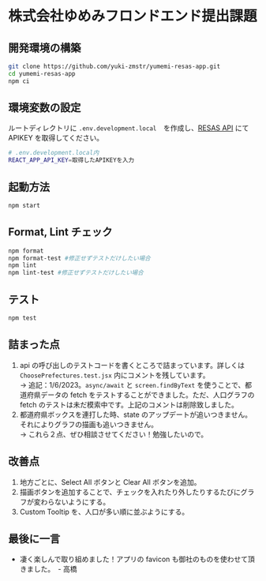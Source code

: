 # 株式会社ゆめみフロンドエンド提出課題

## 開発環境の構築

```Bash
git clone https://github.com/yuki-zmstr/yumemi-resas-app.git
cd yumemi-resas-app
npm ci
```

## 環境変数の設定

ルートディレクトリに `.env.development.local`　を作成し、[RESAS API](https://opendata.resas-portal.go.jp/) にて APIKEY を取得してください。

```bash
# .env.development.local内
REACT_APP_API_KEY=取得したAPIKEYを入力
```

## 起動方法

```bash
npm start
```

## Format, Lint チェック

```bash
npm format
npm format-test #修正せずテストだけしたい場合
npm lint
npm lint-test #修正せずテストだけしたい場合
```

## テスト

```bash
npm test
```

## 詰まった点

1. api の呼び出しのテストコードを書くところで詰まっています。詳しくは `ChoosePrefectures.test.jsx` 内にコメントを残しています。  
   → 追記：1/6/2023。`async/await` と `screen.findByText` を使うことで、都道府県データの fetch をテストすることができました。ただ、人口グラフの fetch のテストは未だ模索中です。上記のコメントは削除致しました。
2. 都道府県ボックスを連打した時、state のアップデートが追いつきません。それによりグラフの描画も追いつきません。  
   → これら２点、ぜひ相談させてください！勉強したいので。

## 改善点

1. 地方ごとに、Select All ボタンと Clear All ボタンを追加。
2. 描画ボタンを追加することで、チェックを入れたり外したりするたびにグラフが変わらないようにする。
3. Custom Tooltip を、人口が多い順に並ぶようにする。

## 最後に一言

- 凄く楽しんで取り組めました！アプリの favicon も御社のものを使わせて頂きました。　- 高橋
